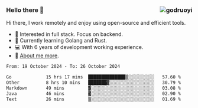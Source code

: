 ### Hello there 👋 <img align="right" src="https://github-readme-stats.vercel.app/api?username=godruoyi&show_icons=true" alt="godruoyi" />

Hi there, I work remotely and enjoy using open-source and efficient tools.

- 🔭 Interested in full stack. Focus on backend.
- 🌱 Currently learning Golang and Rust.
- 💻 With 6 years of development working experience.
- 👒 [About me more](https://godruoyi.com/posts/about-godruoyi).



<!--START_SECTION:waka-->

```txt
From: 19 October 2024 - To: 26 October 2024

Go             15 hrs 17 mins  ██████████████▒░░░░░░░░░░   57.60 %
Other          8 hrs 10 mins   ███████▓░░░░░░░░░░░░░░░░░   30.79 %
Markdown       49 mins         ▓░░░░░░░░░░░░░░░░░░░░░░░░   03.08 %
Java           46 mins         ▓░░░░░░░░░░░░░░░░░░░░░░░░   02.90 %
Text           26 mins         ▒░░░░░░░░░░░░░░░░░░░░░░░░   01.69 %
```

<!--END_SECTION:waka-->
